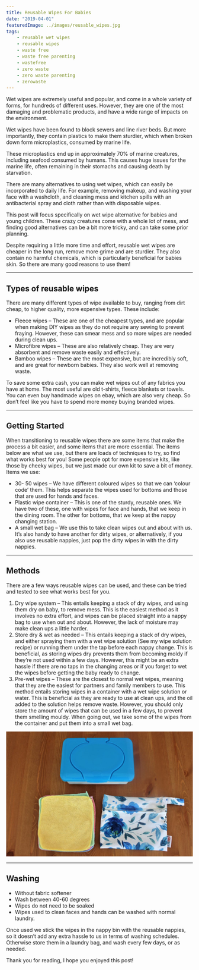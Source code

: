 ```yaml
---
title: Reusable Wipes For Babies
date: "2019-04-01"
featuredImage: ../images/reusable_wipes.jpg
tags:
    - reusable wet wipes
    - reusable wipes
    - waste free
    - waste free parenting
    - wastefree
    - zero waste
    - zero waste parenting
    - zerowaste
---
```


Wet wipes are extremely useful and popular, and come in a whole variety of forms, for hundreds of different uses. However, they are one of the most damaging and problematic products, and have a wide range of impacts on the environment.

Wet wipes have been found to block sewers and line river beds. But more importantly, they contain plastics to make them sturdier, which when broken down form microplastics, consumed by marine life.

These microplastics end up in approximately 70% of marine creatures, including seafood consumed by humans. This causes huge issues for the marine life, often remaining in their stomachs and causing death by starvation.

There are many alternatives to using wet wipes, which can easily be incorporated to daily life. For example, removing makeup, and washing your face with a washcloth, and cleaning mess and kitchen spills with an antibacterial spray and cloth rather than with disposable wipes.

This post will focus specifically on wet wipe alternative for babies and young children. These crazy creatures come with a whole lot of mess, and finding good alternatives can be a bit more tricky, and can take some prior planning.

Despite requiring a little more time and effort, reusable wet wipes are cheaper in the long run, remove more grime and are sturdier. They also contain no harmful chemicals, which is particularly beneficial for babies skin. So there are many good reasons to use them!

---

## Types of reusable wipes

There are many different types of wipe available to buy, ranging from dirt cheap, to higher quality, more expensive types. These include:

-   Fleece wipes – These are one of the cheapest types, and are popular when making DIY wipes as they do not require any sewing to prevent fraying. However, these can smear mess and so more wipes are needed during clean ups.
-   Microfibre wipes – These are also relatively cheap. They are very absorbent and remove waste easily and effectively.
-   Bamboo wipes – These are the most expensive, but are incredibly soft, and are great for newborn babies. They also work well at removing waste.

To save some extra cash, you can make wet wipes out of any fabrics you have at home. The most useful are old t-shirts, fleece blankets or towels. You can even buy handmade wipes on ebay, which are also very cheap. So don’t feel like you have to spend more money buying branded wipes.

---

## Getting Started

When transitioning to reusable wipes there are some items that make the process a bit easier, and some items that are more essential. The items below are what we use, but there are loads of techniques to try, so find what works best for you!
Some people opt for more expensive kits, like those by cheeky wipes, but we just made our own kit to save a bit of money.
Items we use:

-   30- 50 wipes – We have different coloured wipes so that we can ‘colour code’ them. This helps separate the wipes used for bottoms and those that are used for hands and faces.
-   Plastic wipe container – This is one of the sturdy, reusable ones. We have two of these, one with wipes for face and hands, that we keep in the dining room. The other for bottoms, that we keep at the nappy changing station.
-   A small wet bag – We use this to take clean wipes out and about with us. It’s also handy to have another for dirty wipes, or alternatively, if you also use reusable nappies, just pop the dirty wipes in with the dirty nappies.

---

## Methods

There are a few ways reusable wipes can be used, and these can be tried and tested to see what works best for you.

1. Dry wipe system – This entails keeping a stack of dry wipes, and using them dry on baby, to remove mess. This is the easiest method as it involves no extra effort, and wipes can be placed straight into a nappy bag to use when out and about. However, the lack of moisture may make clean ups a little harder.
2. Store dry & wet as needed – This entails keeping a stack of dry wipes, and either spraying them with a wet wipe solution (See my wipe solution recipe) or running them under the tap before each nappy change. This is beneficial, as storing wipes dry prevents them from becoming moldy if they’re not used within a few days. However, this might be an extra hassle if there are no taps in the changing areas or if you forget to wet the wipes before getting the baby ready to change.
3. Pre-wet wipes – These are the closest to normal wet wipes, meaning that they are the easiest for partners and family members to use. This method entails storing wipes in a container with a wet wipe solution or water. This is beneficial as they are ready to use at clean ups, and the oil added to the solution helps remove waste. However, you should only store the amount of wipes that can be used in a few days, to prevent them smelling mouldy. When going out, we take some of the wipes from the container and put them into a small wet bag.

![](../images/img_2920-1024x683.jpg)

---

## Washing

-   Without fabric softener
-   Wash between 40-60 degrees
-   Wipes do not need to be soaked
-   Wipes used to clean faces and hands can be washed with normal laundry.

Once used we stick the wipes in the nappy bin with the reusable nappies, so it doesn’t add any extra hassle to us in terms of washing schedules. Otherwise store them in a laundry bag, and wash every few days, or as needed.

Thank you for reading, I hope you enjoyed this post!
